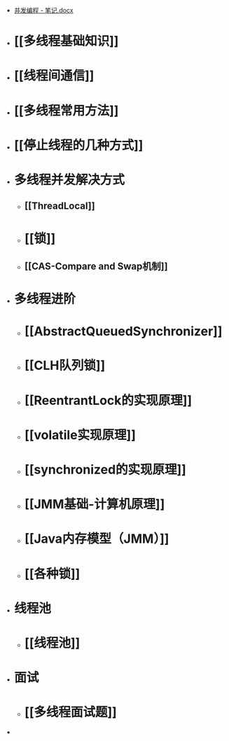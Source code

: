 - [并发编程 - 笔记.docx](../assets/并发编程_-_笔记_1690110491110_0.docx)
- # [[多线程基础知识]]
- # [[线程间通信]]
- # [[多线程常用方法]]
- # [[停止线程的几种方式]]
- # 多线程并发解决方式
	- ## [[ThreadLocal]]
	- # [[锁]]
	- ## [[CAS-Compare and Swap机制]]
- # 多线程进阶
	- # [[AbstractQueuedSynchronizer]]
	- # [[CLH队列锁]]
	- # [[ReentrantLock的实现原理]]
	- # [[volatile实现原理]]
	- # [[synchronized的实现原理]]
	- # [[JMM基础-计算机原理]]
	- # [[Java内存模型（JMM）]]
	- # [[各种锁]]
- # 线程池
	- # [[线程池]]
- # 面试
	- # [[多线程面试题]]
-